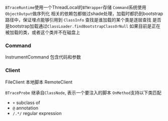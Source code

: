 `BTraceRuntime`使用一个ThreadLocal的`BTWrapper`存储
`Command`系统使用`ObjectOutput`做序列化
相关的依赖包都做过shade处理，加载时都扔到bootstrap路径中，保证埋点能够引用到
`ClassInfo` 查找是谁加载的某个类是逐层查找
是否是bootstrap加载通过`ClassLoader.findBootstrapClassOrNull`
如果目前是正在被加载的类，或者这个类并不在磁盘上

### Command
InstrumentCommand 包含代码和参数
### Client
FileClient 本地脚本
RemoteClient

`BTraceProbe` 继承自`ClassNode`, 表示一个要注入的脚本
`OnMethod`支持以下类匹配
- `+` subclass of
- `@` annotation
- `/.*/` regular expression
